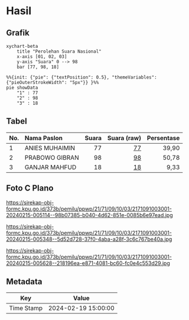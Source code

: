 # Hasil

## Grafik

```mermaid
xychart-beta
    title "Perolehan Suara Nasional"
    x-axis [01, 02, 03]
    y-axis "Suara" 0 --> 98
    bar [77, 98, 18]
```

```mermaid
%%{init: {"pie": {"textPosition": 0.5}, "themeVariables": {"pieOuterStrokeWidth": "5px"}} }%%
pie showData
    "1" : 77
    "2" : 98
    "3" : 18
```

## Tabel

| No. | Nama Paslon    | Suara | Suara (raw) | Persentase |
|:--- |:-------------- | -----:| -----------:| ----------:|
| 1   | ANIES MUHAIMIN | 77    | [77][p-1]   | 39,90      |
| 2   | PRABOWO GIBRAN | 98    | [98][p-2]   | 50,78      |
| 3   | GANJAR MAHFUD  | 18    | [18][p-3]   | 9,33       |


[p-1]: https://github.com/gigit-pemilu/pemilu-2024/blob/main/pilpres/hitung-suara/sub/21-kepulauan-riau/sub/71-kota-batam/sub/09-bengkong/sub/1003-sadai/sub/001-tps/sub/paslon-1.txt
[p-2]: https://github.com/gigit-pemilu/pemilu-2024/blob/main/pilpres/hitung-suara/sub/21-kepulauan-riau/sub/71-kota-batam/sub/09-bengkong/sub/1003-sadai/sub/001-tps/sub/paslon-2.txt
[p-3]: https://github.com/gigit-pemilu/pemilu-2024/blob/main/pilpres/hitung-suara/sub/21-kepulauan-riau/sub/71-kota-batam/sub/09-bengkong/sub/1003-sadai/sub/001-tps/sub/paslon-3.txt

## Foto C Plano

https://sirekap-obj-formc.kpu.go.id/373b/pemilu/ppwp/21/71/09/10/03/2171091003001-20240215-005114--98b07385-b040-4d62-851e-0085b6e97ead.jpg

https://sirekap-obj-formc.kpu.go.id/373b/pemilu/ppwp/21/71/09/10/03/2171091003001-20240215-005348--5d52d728-37f0-4aba-a28f-3c6c767be40a.jpg

https://sirekap-obj-formc.kpu.go.id/373b/pemilu/ppwp/21/71/09/10/03/2171091003001-20240215-005628--218196ea-e871-4081-bc60-fc0e4c553d29.jpg


## Metadata

| Key        | Value               |
| ---------- | ------------------- |
| Time Stamp | 2024-02-19 15:00:00 |



